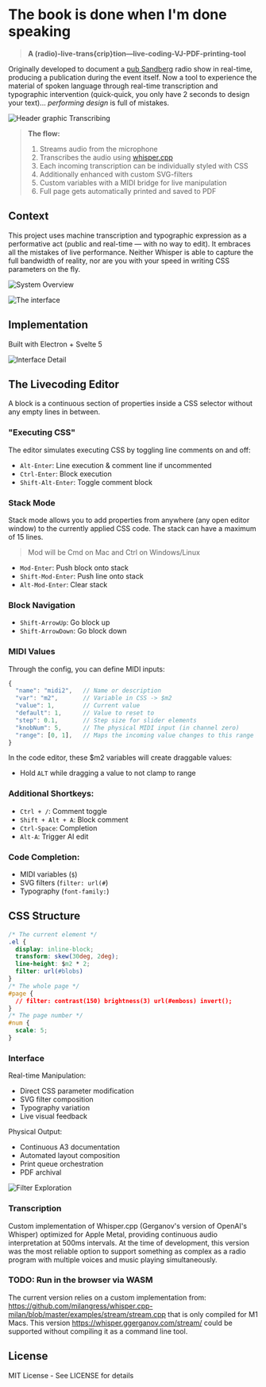 # The book is done when I'm done speaking

> **A (radio)-live-trans{crip}tion—live-coding-VJ-PDF-printing-tool**

Originally developed to document a [pub Sandberg](https://pub.sandberg.nl) radio show in real-time, producing a publication during the event itself.
Now a tool to experience the material of spoken language through real-time transcription and typographic intervention (quick-quick, you only have 2 seconds to design your text)... _performing design_ is full of mistakes.

![Header graphic Transcribing](doc/Transcribing.webp)

> **The flow:**
>
> 1. Streams audio from the microphone
> 2. Transcribes the audio using [whisper.cpp](https://github.com/ggml-org/whisper.cpp)
> 3. Each incoming transcription can be individually styled with CSS
> 4. Additionally enhanced with custom SVG-filters
> 5. Custom variables with a MIDI bridge for live manipulation
> 6. Full page gets automatically printed and saved to PDF

## Context

This project uses machine transcription and typographic expression as a performative act (public and real-time — with no way to edit). It embraces all the mistakes of live performance. Neither Whisper is able to capture the full bandwidth of reality, nor are you with your speed in writing CSS parameters on the fly.

![System Overview](doc/printer-laughter.webp)

![The interface](doc/interface-v2.webp)

## Implementation

Built with Electron + Svelte 5

![Interface Detail](doc/both_windows_v2.webp)

## The Livecoding Editor

A block is a continuous section of properties inside a CSS selector without any empty lines in between.

### "Executing CSS"
The editor simulates executing CSS by toggling line comments on and off:

- `Alt-Enter`: Line execution & comment line if uncommented
- `Ctrl-Enter`: Block execution
- `Shift-Alt-Enter`: Toggle comment block

### Stack Mode

Stack mode allows you to add properties from anywhere (any open editor window) to the currently applied CSS code. The stack can have a maximum of 15 lines.

> Mod will be Cmd on Mac and Ctrl on Windows/Linux

- `Mod-Enter`: Push block onto stack
- `Shift-Mod-Enter`: Push line onto stack
- `Alt-Mod-Enter`: Clear stack

### Block Navigation

- `Shift-ArrowUp`: Go block up
- `Shift-ArrowDown`: Go block down

### MIDI Values

Through the config, you can define MIDI inputs:

```javascript
{
  "name": "midi2",   // Name or description
  "var": "m2",       // Variable in CSS -> $m2
  "value": 1,        // Current value
  "default": 1,      // Value to reset to
  "step": 0.1,       // Step size for slider elements
  "knobNum": 5,      // The physical MIDI input (in channel zero) 
  "range": [0, 1],   // Maps the incoming value changes to this range
}
```

In the code editor, these $m2 variables will create draggable values:
- Hold `ALT` while dragging a value to not clamp to range


### Additional Shortkeys:

- `Ctrl + /`: Comment toggle
- `Shift + Alt + A`: Block comment
- `Ctrl-Space`: Completion
- `Alt-A`: Trigger AI edit

### Code Completion:

- MIDI variables (`$`)
- SVG filters (`filter: url(#`)
- Typography (`font-family:`)


## CSS Structure

```css
/* The current element */
.el {
  display: inline-block;
  transform: skew(30deg, 2deg);
  line-height: $m2 * 2;
  filter: url(#blobs)
} 
/* The whole page */
#page {
  // filter: contrast(150) brightness(3) url(#emboss) invert();
}
/* The page number */
#num {
  scale: 5;
}
```

### Interface

Real-time Manipulation:

- Direct CSS parameter modification
- SVG filter composition
- Typography variation
- Live visual feedback

Physical Output:

- Continuous A3 documentation
- Automated layout composition
- Print queue orchestration
- PDF archival

![Filter Exploration](doc/filter-preview.png)

### Transcription

Custom implementation of Whisper.cpp (Gerganov's version of OpenAI's Whisper) optimized for Apple Metal, providing continuous audio interpretation at 500ms intervals. At the time of development, this version was the most reliable option to support something as complex as a radio program with multiple voices and music playing simultaneously.

### TODO: Run in the browser via WASM

The current version relies on a custom implementation from: <https://github.com/milangress/whisper.cpp-milan/blob/master/examples/stream/stream.cpp> that is only compiled for M1 Macs.
This version <https://whisper.ggerganov.com/stream/> could be supported without compiling it as a command line tool.

## License

MIT License - See LICENSE for details
